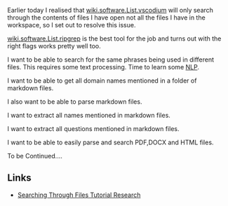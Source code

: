 Earlier today I realised that [wiki.software.List.vscodium](../Software/List/vscodium.md) will only search through the contents of files I have open not all the files I have in the workspace, so I set out to resolve this issue.

[wiki.software.List.ripgrep](../Software/List/ripgrep.md) is the best tool for the job and turns out [](grep%7Cwiki.software.List.grep#searching-directories-recursively) with the right flags works pretty well too. 

I want to be able to search for the same phrases being used in different files. This requires some text processing. Time to learn some [NLP](https://www.nlpdemystified.org/course/introduction).

I want to be able to get all domain names mentioned in a folder of markdown files.

I also want to be able to parse markdown files.

I want to extract all names mentioned in markdown files.

I want to extract all questions mentioned in markdown files.

I want to be able to easily parse and search PDF,DOCX and HTML files.

To be Continued....

## Links
* [Searching Through Files Tutorial Research](Tutorial%20Research/Searching%20Through%20Files%20Tutorial%20Research.md)